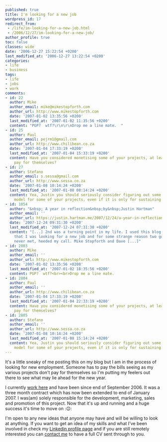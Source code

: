 ```yaml
---
published: true
title: I'm looking for a new job
wordpress_id: 17
redirect_from: 
 - /life/im-looking-for-a-new-job.html
 - /2006/12/27/im-looking-for-a-new-job/
author_profile: true
toc: false
classes: wide
date: '2006-12-27 15:22:54 +0200'
last_modified_at: '2006-12-27 13:22:54 +0200'
categories:
- life
- business
tags:
- life
- jobs
- work
comments:
- id: 22
  author: Mike
  author_email: mike@mikestopforth.com
  author_url: http://www.mikestopforth.com
  date: '2007-01-02 13:35:56 +0200'
  last_modified_at: '2007-01-02 11:35:56 +0200'
  content: "PGP?  wtf?\r\n\r\nDrop me a line mate.  "
- id: 25
  author: Paul
  author_email: pejrm1@gmail.com
  author_url: http://www.chilibean.co.za
  date: '2007-01-04 17:33:19 +0200'
  last_modified_at: '2007-01-04 15:33:19 +0200'
  content: Have you considered monetising some of your projects, at least let them
    pay for themselves?
- id: 27
  author: Stefano
  author_email: s.sessa@gmail.com
  author_url: http://www.sessa.co.za
  date: '2007-01-08 10:14:24 +0200'
  last_modified_at: '2007-01-08 08:14:24 +0200'
  content: Yea, Justin you should seriously consider figuring out some sort of revenue
    model for some of your projects, even if it is only for sustaining them.
- id: 1054
  author: "&nbsp; A year in reflection&nbsp;by&nbsp;Justin Hartman"
  author_email: ''
  author_url: https://justin.hartman.me/2007/12/24/a-year-in-reflection/
  date: '2007-12-24 09:31:30 +0200'
  last_modified_at: '2007-12-24 07:31:30 +0200'
  content: "[...] 2nd was a turning point in my life. I used this blog to advertise
    that I was looking for a new job and for some strange reason two guys, whom I&acirc;&euro;&trade;d
    never met, heeded my call. Mike Stopforth and Dave [...]"
- id: 2803
  author: Mike
  author_email: ''
  author_url: http://www.mikestopforth.com
  date: '2007-01-02 13:35:56 +0200'
  last_modified_at: '2007-01-02 18:35:56 +0200'
  content: PGP?  wtf?<br><br>Drop me a line mate.
- id: 2804
  author: Paul
  author_email: ''
  author_url: http://www.chilibean.co.za
  date: '2007-01-04 17:33:19 +0200'
  last_modified_at: '2007-01-04 22:33:19 +0200'
  content: Have you considered monetising some of your projects, at least let them
    pay for themselves?
- id: 2805
  author: Stefano
  author_email: ''
  author_url: http://www.sessa.co.za
  date: '2007-01-08 10:14:24 +0200'
  last_modified_at: '2007-01-08 15:14:24 +0200'
  content: Yea, Justin you should seriously consider figuring out some sort of revenue
    model for some of your projects, even if it is only for sustaining them.
---
```

It's a little sneaky of me posting this on my blog but I am in the process of looking for new employment. Someone has to pay the bills seeing as my various projects don't pay for themselves so I'm putting my feelers out there to see what may lie ahead for the new year.

I currently <a href="http://www.virtualstore.co.za">work here</a> and have been since end of September 2006. It was a three month contract which has now been extended to end of January 2007. I was(am) solely responsible for the development, marketing, sales and promotion of this project. Now that it's up and running and a huge success it's time to move on ::wink::

I'm open to any new ideas that anyone may have and will be willing to look at anything. If you want to get an idea of my skills and what I've been involved in check my <a href="http://www.linkedin.com/in/justinhartman">Linkedin profile page</a> and if you are still remotely interested you can <a href="/contact.html">contact me</a> to have a full CV sent through to you.
